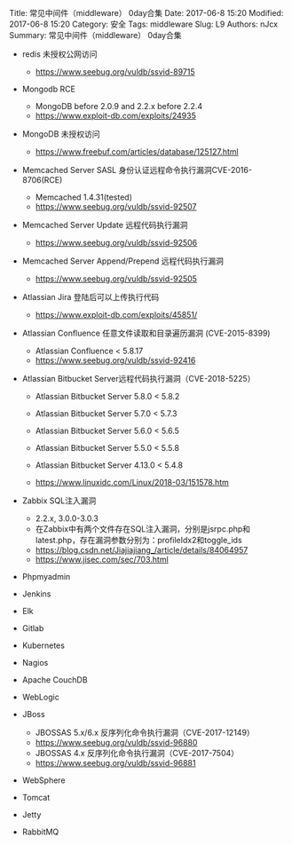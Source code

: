 Title: 常见中间件（middleware） 0day合集
Date: 2017-06-8 15:20
Modified: 2017-06-8 15:20
Category: 安全
Tags: middleware
Slug: L9
Authors: nJcx
Summary:  常见中间件（middleware） 0day合集


- redis 未授权公网访问
	- https://www.seebug.org/vuldb/ssvid-89715


- Mongodb RCE
    - MongoDB before 2.0.9 and 2.2.x before 2.2.4
    - https://www.exploit-db.com/exploits/24935

- MongoDB 未授权访问
    - https://www.freebuf.com/articles/database/125127.html

- Memcached Server SASL 身份认证远程命令执行漏洞CVE-2016-8706(RCE)
    - Memcached 1.4.31(tested)
    - https://www.seebug.org/vuldb/ssvid-92507

- Memcached Server Update 远程代码执行漏洞

    - https://www.seebug.org/vuldb/ssvid-92506

- Memcached Server Append/Prepend 远程代码执行漏洞

    - https://www.seebug.org/vuldb/ssvid-92505

- Atlassian Jira 登陆后可以上传执行代码

    - https://www.exploit-db.com/exploits/45851/

- Atlassian Confluence 任意文件读取和目录遍历漏洞 (CVE-2015-8399)
    - Atlassian Confluence < 5.8.17
    - https://www.seebug.org/vuldb/ssvid-92416

- Atlassian Bitbucket Server远程代码执行漏洞（CVE-2018-5225）

    - Atlassian Bitbucket Server 5.8.0 < 5.8.2
    - Atlassian Bitbucket Server 5.7.0 < 5.7.3
    - Atlassian Bitbucket Server 5.6.0 < 5.6.5
    - Atlassian Bitbucket Server 5.5.0 < 5.5.8
    - Atlassian Bitbucket Server 4.13.0 < 5.4.8

    - https://www.linuxidc.com/Linux/2018-03/151578.htm

- Zabbix  SQL注入漏洞
    - 2.2.x, 3.0.0-3.0.3
    - 在Zabbix中有两个文件存在SQL注入漏洞，分别是jsrpc.php和latest.php，存在漏洞参数分别为：profileIdx2和toggle_ids
    - https://blog.csdn.net/Jiajiajiang_/article/details/84064957
    - https://www.jisec.com/sec/703.html

- Phpmyadmin

- Jenkins

- Elk

- Gitlab

- Kubernetes

- Nagios

- Apache CouchDB

- WebLogic

- JBoss
    - JBOSSAS 5.x/6.x 反序列化命令执行漏洞（CVE-2017-12149）
    - https://www.seebug.org/vuldb/ssvid-96880
    - JBOSSAS 4.x 反序列化命令执行漏洞（CVE-2017-7504）
    - https://www.seebug.org/vuldb/ssvid-96881

-  WebSphere

- Tomcat

- Jetty

- RabbitMQ


